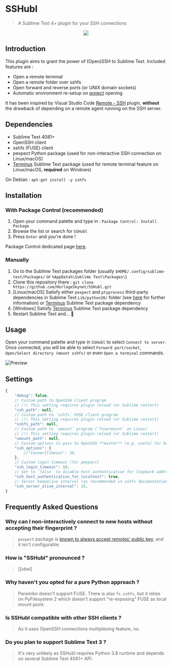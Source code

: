 # SSHubl

> A Sublime Text 4+ plugin for your SSH connections

<p align="center">
	<a href="https://packagecontrol.io/packages/SSHubl"><img src="https://img.shields.io/packagecontrol/dm/SSHubl?style=for-the-badge"></a>
</p>

## Introduction

This plugin aims to grant the power of (Open)SSH to Sublime Text. Included features are :

* Open a remote terminal
* Open a remote folder over sshfs
* Open forward and reverse ports (or UNIX domain sockets)
* Automatic environment re-setup on [project](https://www.sublimetext.com/docs/projects.html) opening

It has been inspired by Visual Studio Code [Remote - SSH](https://marketplace.visualstudio.com/items?itemName=ms-vscode-remote.remote-ssh) plugin, **without** the drawback of depending on a remote agent running on the SSH server.

## Dependencies

* Sublime Text 4081+
* OpenSSH client
* sshfs (FUSE) client
* pexpect Python package (used for non-interactive SSH connection on Linux/macOS)
* [Terminus](https://packagecontrol.io/packages/Terminus) Sublime Text package (used for remote terminal feature on Linux/macOS, **required** on Windows)

On Debian : `apt-get install -y sshfs`

## Installation


### With Package Control (recommended)

1. Open your command palette and type in : `Package Control: Install Package`
2. Browse the list or search for `SSHubl`
3. Press `Enter` and you're done !

Package Control dedicated page [here](https://packagecontrol.io/packages/SSHubl).


### Manually

1. Go to the Sublime Text packages folder (usually `$HOME/.config/sublime-text/Packages/` or `%AppData%\Sublime Text\Packages\`)
2. Clone this repository there : `git clone https://github.com/HorlogeSkynet/SSHubl.git`
3. \[Linux/macOS\] Satisfy either `pexpect` and `ptyprocess` third-party dependencies in Sublime Text `Lib/python38/` folder (see [here](https://stackoverflow.com/a/61200528) for further information) or [Terminus](https://packagecontrol.io/packages/Terminus) Sublime Text package dependency
4. \[Windows\] Satisfy [Terminus](https://packagecontrol.io/packages/Terminus) Sublime Text package dependency
5. Restart Sublime Text and... :tada:

## Usage

Open your command palette and type in `SSHubl` to select `Connect to server`. Once connected, you will be able to select `Forward port/socket`, `Open/Select directory (mount sshfs)` or even `Open a terminal` commands.

![Preview](https://i.imgur.com/i5uPoWD.gif)

## Settings

```javascript
{
	"debug": false,
	// Custom path to OpenSSH client program
	// /!\ This setting requires plugin reload (or Sublime restart)
	"ssh_path": null,
	// Custom path to `sshfs` FUSE client program
	// /!\ This setting requires plugin reload (or Sublime restart)
	"sshfs_path": null,
	// Custom path to `umount` program (`fusermount` on Linux)
	// /!\ This setting requires plugin reload (or Sublime restart)
	"umount_path": null,
	// Custom options to pass to OpenSSH **master** (e.g. useful for bastion traversal)
	"ssh_options": {
		//"ConnectTimeout": 30,
	},
	// Custom login timeout (for pexpect)
	"ssh_login_timeout": 10,
	// Set to `false` to disable host authentication for loopback addresses (cf. NoHostAuthenticationForLocalhost)
	"ssh_host_authentication_for_localhost": true,
	// Server keepalive interval (as recommended in sshfs documentation)
	"ssh_server_alive_interval": 15,
}
```

## Frequently Asked Questions

### Why can I non-interactively connect to new hosts without accepting their fingerprint ?

> `pexpect` package is [known to always accept remotes' public key](https://github.com/pexpect/pexpect/blob/4.9/pexpect/pxssh.py#L411-L414), and it isn't configurable.

### How is "SSHubl" pronounced ?

> \[ʃʌbəl\]

### Why haven't you opted for a pure Python approach ?

> Paramiko doesn't support FUSE. There is also `fs.sshfs`, but it relies on PyFilesystem 2 which doesn't support "re-exposing" FUSE as local mount point.

### Is SSHubl compatible with other SSH clients ?

> As it uses OpenSSH connections multiplexing feature, no.

### Do you plan to support Sublime Text 3 ?

> It's very unlikely as SSHubl requires Python 3.8 runtime and depends on several Sublime Text 4081+ API.

